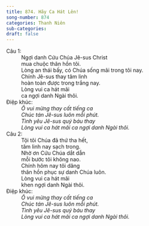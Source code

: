```yaml
---
title: 874. Hãy Ca Hát Lên!
song-number: 874
categories: Thanh Niên
sub-categories: 
draft: false
---
```

<dl><dt>Câu 1:</dt><dd data-verse="1">Ngợi danh Cứu Chúa Jê-sus Christ <br/>mua chuộc thân hồn tôi. <br/>Lòng an thái bấy, có Chúa sống mãi trong tôi nay. <br/>Chính Jê-sus thay tâm linh <br/>hoàn toàn được trong trắng nay. <br/>Lòng vui ca hát mãi <br/>ca ngợi danh Ngài thôi. </dd><dt>Điệp khúc:</dt><dd data-chorus="1"><em>Ô vui mừng thay cất tiếng ca <br/>Chúc tán Jê-sus luôn mỗi phút. <br/>Tình yêu Jê-sus quý báu thay <br/>Lòng vui ca hát mãi ca ngợi danh Ngài thôi. </em></dd><dt>Câu 2:</dt><dd data-verse="2">Tội tôi Chúa đã thứ tha hết, <br/>tâm linh nay sạch trong. <br/>Nhờ ơn Cứu Chúa dắt dẫn <br/>mỗi bước tôi không nao. <br/>Chính hôm nay tôi dâng <br/>thân hồn phục sự danh Chúa luôn. <br/>Lòng vui ca hát mãi <br/>khen ngợi danh Ngài thôi. </dd><dt>Điệp khúc:</dt><dd data-chorus="1"><em>Ô vui mừng thay cất tiếng ca <br/>Chúc tán Jê-sus luôn mỗi phút. <br/>Tình yêu Jê-sus quý báu thay <br/>Lòng vui ca hát mãi ca ngợi danh Ngài thôi. </em></dd></dl>